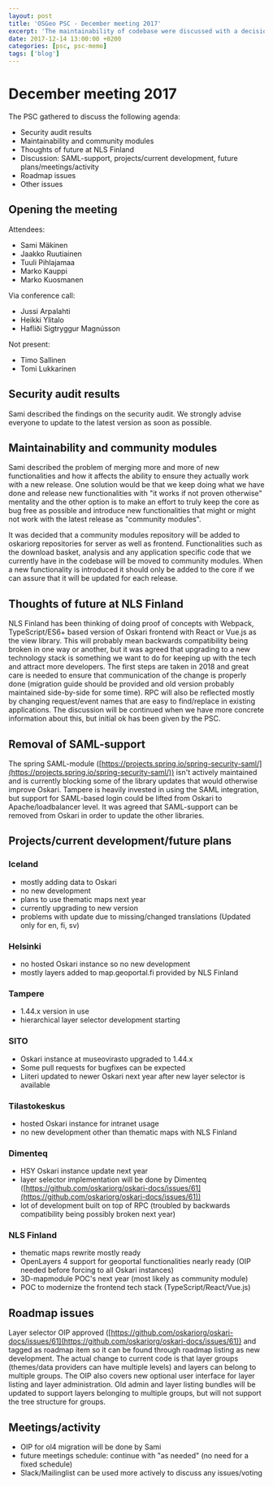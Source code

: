 ```yaml
---
layout: post
title: 'OSGeo PSC - December meeting 2017'
excerpt: 'The maintainability of codebase were discussed with a decision to move some of the functionalities to a community repository. Future plans and current development as discussed.'
date: 2017-12-14 13:00:00 +0200
categories: [psc, psc-memo]
tags: ['blog']
---
```


# December meeting 2017

The PSC gathered to discuss the following agenda:

- Security audit results
- Maintainability and community modules
- Thoughts of future at NLS Finland
- Discussion: SAML-support, projects/current development, future plans/meetings/activity
- Roadmap issues
- Other issues

## Opening the meeting

Attendees:

- Sami Mäkinen
- Jaakko Ruutiainen
- Tuuli Pihlajamaa
- Marko Kauppi
- Marko Kuosmanen

Via conference call:

- Jussi Arpalahti
- Heikki Ylitalo
- Hafliði Sigtryggur Magnússon

Not present:

- Timo Sallinen
- Tomi Lukkarinen

## Security audit results

Sami described the findings on the security audit. We strongly advise everyone to update to the latest version as soon as possible.

## Maintainability and community modules

Sami described the problem of merging more and more of new functionalities and how it affects the ability to ensure they actually work with a new release. One solution would be that we keep doing what we have done and release new functionalities with "it works if not proven otherwise" mentality and the other option is to make an effort to truly keep the core as bug free as possible and introduce new functionalities that might or might not work with the latest release as "community modules".

It was decided that a community modules repository will be added to oskariorg repositories for server as well as frontend. Functionalities such as the download basket, analysis and any application specific code that we currently have in the codebase will be moved to community modules. When a new functionality is introduced it should only be added to the core if we can assure that it will be updated for each release.

## Thoughts of future at NLS Finland

NLS Finland has been thinking of doing proof of concepts with Webpack, TypeScript/ES6+ based version of Oskari frontend with React or Vue.js as the view library. This will probably mean backwards compatibility being broken in one way or another, but it was agreed that upgrading to a new technology stack is something we want to do for keeping up with the tech and attract more developers. The first steps are taken in 2018 and great care is needed to ensure that communication of the change is properly done (migration guide should be provided and old version probably maintained side-by-side for some time). RPC will also be reflected mostly by changing request/event names that are easy to find/replace in existing applications. The discussion will be continued when we have more concrete information about this, but initial ok has been given by the PSC.

## Removal of SAML-support

The spring SAML-module ([https://projects.spring.io/spring-security-saml/](https://projects.spring.io/spring-security-saml/)) isn't actively maintained and is currently blocking some of the library updates that would otherwise improve Oskari. Tampere is heavily invested in using the SAML integration, but support for SAML-based login could be lifted from Oskari to Apache/loadbalancer level. It was agreed that SAML-support can be removed from Oskari in order to update the other libraries.

## Projects/current development/future plans

### Iceland

- mostly adding data to Oskari
- no new development
- plans to use thematic maps next year
- currently upgrading to new version
- problems with update due to missing/changed translations (Updated only for en, fi, sv)

### Helsinki

- no hosted Oskari instance so no new development
- mostly layers added to map.geoportal.fi provided by NLS Finland

### Tampere

- 1.44.x version in use
- hierarchical layer selector development starting

### SITO

- Oskari instance at museovirasto upgraded to 1.44.x
- Some pull requests for bugfixes can be expected
- Liiteri updated to newer Oskari next year after new layer selector is available

### Tilastokeskus

- hosted Oskari instance for intranet usage
- no new development other than thematic maps with NLS Finland

### Dimenteq

- HSY Oskari instance update next year
- layer selector implementation will be done by Dimenteq ([https://github.com/oskariorg/oskari-docs/issues/61](https://github.com/oskariorg/oskari-docs/issues/61))
- lot of development built on top of RPC (troubled by backwards compatibility being possibly broken next year)

### NLS Finland

- thematic maps rewrite mostly ready
- OpenLayers 4 support for geoportal functionalities nearly ready (OIP needed before forcing to all Oskari instances)
- 3D-mapmodule POC's next year (most likely as community module)
- POC to modernize the frontend tech stack (TypeScript/React/Vue.js)

## Roadmap issues

Layer selector OIP approved ([https://github.com/oskariorg/oskari-docs/issues/61](https://github.com/oskariorg/oskari-docs/issues/61)) and tagged as roadmap item so it can be found through roadmap listing as new development. The actual change to current code is that layer groups (themes/data providers can have multiple levels) and layers can belong to multiple groups. The OIP also covers new optional user interface for layer listing and layer administration. Old admin and layer listing bundles will be updated to support layers belonging to multiple groups, but will not support the tree structure for groups.

## Meetings/activity

- OIP for ol4 migration will be done by Sami
- future meetings schedule: continue with "as needed" (no need for a fixed schedule)
- Slack/Mailinglist can be used more actively to discuss any issues/voting
